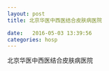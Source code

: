 ```yaml
--- 
layout: post 
title: 北京华医中西医结合皮肤病医院

date:   2016-05-03 13:39:56 
categories: hosp 
--- 
```

   
北京华医中西医结合皮肤病医院
